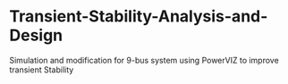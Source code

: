 # Transient-Stability-Analysis-and-Design
Simulation and modification for 9-bus system using PowerVIZ to improve transient Stability

